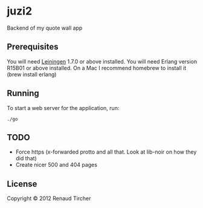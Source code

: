 # juzi2

Backend of my quote wall app

## Prerequisites

You will need [Leiningen][1] 1.7.0 or above installed.
You will need Erlang version R15B01 or above installed.  On a Mac I recommend homebrew to install it (brew install erlang)

[1]: https://github.com/technomancy/leiningen

## Running

To start a web server for the application, run:

    ./go

## TODO

* Force https (x-forwarded protto and all that.  Look at lib-noir on how they did that)
* Create nicer 500 and 404 pages

## License

Copyright © 2012 Renaud Tircher
